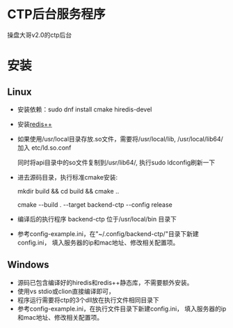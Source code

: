 CTP后台服务程序
=========


操盘大哥v2.0的ctp后台

安装
===

Linux
-----

* 安装依赖：sudo dnf install cmake hiredis-devel
* 安装[redis++](https://github.com/sewenew/redis-plus-plus)
* 如果使用/usr/local目录存放.so文件，需要将/usr/local/lib, /usr/local/lib64/ 加入 etc/ld.so.conf

  同时将api目录中的so文件复制到/usr/lib64/, 执行sudo ldconfig刷新一下
* 进去源码目录，执行标准cmake安装:

  mkdir build && cd build && cmake .. 

  cmake --build . --target backend-ctp --config release

* 编译后的执行程序 backend-ctp 位于/usr/local/bin 目录下
* 参考config-example.ini，在"~/.config/backend-ctp/"目录下新建config.ini，
  填入服务器的ip和mac地址、修改相关配置项。

Windows
-------
* 源码已包含编译好的hiredis和redis++静态库，不需要额外安装。
* 使用vs stdio或clion直接编译即可，
* 程序运行需要将ctp的3个dll放在执行文件相同目录下
* 参考config-example.ini，在执行文件目录下新建config.ini， 填入服务器的ip和mac地址、修改相关配置项。
